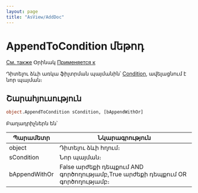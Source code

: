 ```yaml
---
layout: page
title: "AsView/AddDoc"
---
```



# AppendToCondition մեթոդ

[См. также](../Asview.md) Օրինակ [Применяется к](../Asview.md)

Դիտելու ձևի  առկա ֆիլտրման պայմանին՝ [Condition](Condition.md), ավելացնում է նոր պայման։


## Շարահյուսություն

``` vb
object.AppendToCondition sCondition, [bAppendWithOr]
```

Բաղադրիչներն են՝ 

| Պարամետր | Նկարագրություն |
|--|--|
| object | Դիտելու ձևի հղում։ |
| sCondition | Նոր պայման։ |
| bAppendWithOr| False արժեքի դեպքում AND գործողությամբ,True արժեքի դեպքում OR գործողությամբ։ |


